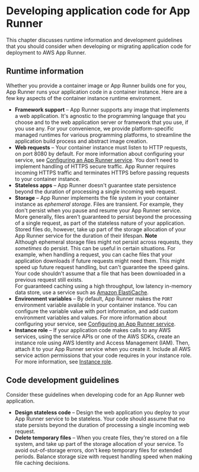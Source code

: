 # Developing application code for App Runner<a name="develop"></a>

This chapter discusses runtime information and development guidelines that you should consider when developing or migrating application code for deployment to AWS App Runner\.

## Runtime information<a name="develop.considerations"></a>

Whether you provide a container image or App Runner builds one for you, App Runner runs your application code in a container instance\. Here are a few key aspects of the container instance runtime environment\.
+ **Framework support** – App Runner supports any image that implements a web application\. It's agnostic to the programming language that you choose and to the web application server or framework that you use, if you use any\. For your convenience, we provide platform\-specific managed runtimes for various programming platforms, to streamline the application build process and abstract image creation\.
+ **Web requests** – Your container instance must listen to HTTP requests, on port 8080 by default\. For more information about configuring your service, see [Configuring an App Runner service](manage-configure.md)\. You don't need to implement handling of HTTPS secure traffic\. App Runner requires incoming HTTPS traffic and terminates HTTPS before passing requests to your container instance\.
+ **Stateless apps** – App Runner doesn't guarantee state persistence beyond the duration of processing a single incoming web request\.
+ **Storage** – App Runner implements the file system in your container instance as *ephemeral storage*\. Files are transient\. For example, they don't persist when you pause and resume your App Runner service\. More generally, files aren't guaranteed to persist beyond the processing of a single request, as part of the stateless nature of your application\. Stored files do, however, take up part of the storage allocation of your App Runner service for the duration of their lifespan\.
**Note**  
Although ephemeral storage files might not persist across requests, they *sometimes* do persist\. This can be useful in certain situations\. For example, when handling a request, you can cache files that your application downloads if future requests might need them\. This might speed up future request handling, but can't guarantee the speed gains\. Your code shouldn't assume that a file that has been downloaded in a previous request still exists\.  
For guaranteed caching using a high throughput, low latency in\-memory data store, use a service such as [Amazon ElastiCache](https://aws.amazon.com/elasticache/)\.
+ **Environment variables** – By default, App Runner makes the `PORT` environment variable available in your container instance\. You can configure the variable value with port information, and add custom environment variables and values\. For more information about configuring your service, see [Configuring an App Runner service](manage-configure.md)\.
+ **Instance role** – If your application code makes calls to any AWS services, using the service APIs or one of the AWS SDKs, create an instance role using AWS Identity and Access Management \(IAM\)\. Then, attach it to your App Runner service when you create it\. Include all AWS service action permissions that your code requires in your instance role\. For more information, see [Instance role](security_iam_service-with-iam.md#security_iam_service-with-iam-roles-service.instance)\.

## Code development guidelines<a name="develop.tips"></a>

Consider these guidelines when developing code for an App Runner web application\.
+ **Design stateless code** – Design the web application you deploy to your App Runner service to be stateless\. Your code should assume that no state persists beyond the duration of processing a single incoming web request\.
+ **Delete temporary files** – When you create files, they're stored on a file system, and take up part of the storage allocation of your service\. To avoid out\-of\-storage errors, don't keep temporary files for extended periods\. Balance storage size with request handling speed when making file caching decisions\.